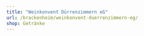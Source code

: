 ```yaml
---
title: "Weinkonvent Dürrenzimmern eG"
url: /brackenheim/weinkonvent-duerrenzimmern-eg/
shop: Getränke
---
```

